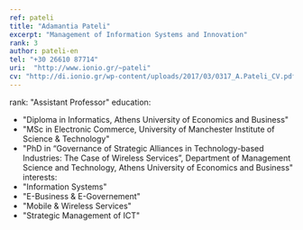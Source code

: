 ```yaml
---
ref: pateli
title: "Adamantia Pateli"
excerpt: "Management of Information Systems and Innovation"
rank: 3
author: pateli-en
tel: "+30 26610 87714"
uri:  "http://www.ionio.gr/~pateli"
cv: "http://di.ionio.gr/wp-content/uploads/2017/03/0317_A.Pateli_CV.pdf"
---
```


rank: "Assistant Professor"
education:
  - "Diploma in Informatics, Athens University of Economics and Business"
  - "ΜSc in Electronic Commerce, University of Manchester Institute of Science & Technology"
  - "PhD in “Governance of Strategic Alliances in Technology-based Industries: The Case of Wireless Services”, Department of Management Science and Technology, Athens University of Economics and Business"
interests:
  - "Information Systems"
  - "E-Business & E-Governement"
  - "Mobile & Wireless Services"
  - "Strategic Management of ICT"
